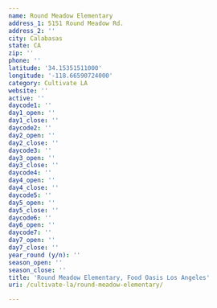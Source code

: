 ```yaml
---
name: Round Meadow Elementary
address_1: 5151 Round Meadow Rd.
address_2: ''
city: Calabasas
state: CA
zip: ''
phone: ''
latitude: '34.15351511000'
longitude: '-118.66590724000'
category: Cultivate LA
website: ''
active: ''
daycode1: ''
day1_open: ''
day1_close: ''
daycode2: ''
day2_open: ''
day2_close: ''
daycode3: ''
day3_open: ''
day3_close: ''
daycode4: ''
day4_open: ''
day4_close: ''
daycode5: ''
day5_open: ''
day5_close: ''
daycode6: ''
day6_open: ''
daycode7: ''
day7_open: ''
day7_close: ''
year_round (y/n): ''
season_open: ''
season_close: ''
title: 'Round Meadow Elementary, Food Oasis Los Angeles'
uri: /cultivate-la/round-meadow-elementary/

---
```

